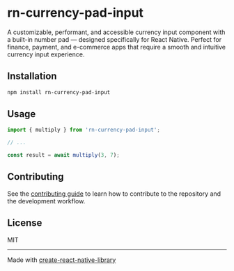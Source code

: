 # rn-currency-pad-input

A customizable, performant, and accessible currency input component with a built-in number pad — designed specifically for React Native. Perfect for finance, payment, and e-commerce apps that require a smooth and intuitive currency input experience.

## Installation


```sh
npm install rn-currency-pad-input
```


## Usage


```js
import { multiply } from 'rn-currency-pad-input';

// ...

const result = await multiply(3, 7);
```


## Contributing

See the [contributing guide](CONTRIBUTING.md) to learn how to contribute to the repository and the development workflow.

## License

MIT

---

Made with [create-react-native-library](https://github.com/callstack/react-native-builder-bob)
